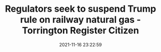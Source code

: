 ---
"title": "Regulators seek to suspend Trump rule on railway natural gas - Torrington Register Citizen"
"date": "2021-11-16 23:22:59"
"feed_name": "GOOGLENEWSINDUSTRIAL"
"feed_website": "https://news.google.com/search?q=industrial%2Bincident&hl=en-US&gl=US&ceid=US:en"
"feed_rss": "https://news.google.com/rss/search?q=industrial%2Bincident&hl=en-US&gl=US&ceid=US:en"
"link": "https://www.registercitizen.com/news/article/Regulators-seek-to-suspend-Trump-rule-on-railway-16626643.php"
"source": "{'href': 'https://www.registercitizen.com', 'title': 'Torrington Register Citizen'}"
"file": "_posts/2021-1-1-d2656d4fc3a2e4ee8184bbc954ab15b32d1b4fb6.md"
"accident": "0"
"drilling": "1"
"dead": "0"
"injured": "0"
"arrested": "0"
"place": "unknown place"
"where": "unknown site"
"causes": "unknown"
"place_uri": "unknown place"
---